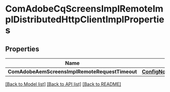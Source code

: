 # ComAdobeCqScreensImplRemoteImplDistributedHttpClientImplProperties

## Properties
Name | Type | Description | Notes
------------ | ------------- | ------------- | -------------
**ComAdobeAemScreensImplRemoteRequestTimeout** | [**ConfigNodePropertyInteger**](configNodePropertyInteger.md) |  | [optional] 

[[Back to Model list]](../README.md#documentation-for-models) [[Back to API list]](../README.md#documentation-for-api-endpoints) [[Back to README]](../README.md)


